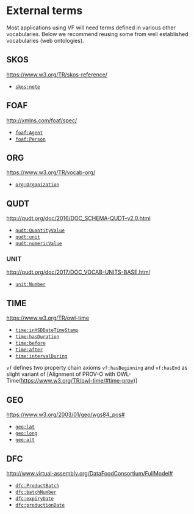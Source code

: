 # External terms

Most applications using VF will need terms defined in various other vocabularies. Below we recommend reusing some from well established vocabularies (web ontologies).

## SKOS

https://www.w3.org/TR/skos-reference/

* [`skos:note`](https://www.w3.org/TR/skos-reference/#note)

## FOAF

http://xmlns.com/foaf/spec/

* [`foaf:Agent`](http://xmlns.com/foaf/spec/#term_Agent)
* [`foaf:Person`](http://xmlns.com/foaf/spec/#term_Person)

## ORG

https://www.w3.org/TR/vocab-org/

* [`org:Organization`](https://www.w3.org/TR/vocab-org/#org:Organization)

## QUDT

http://qudt.org/doc/2016/DOC_SCHEMA-QUDT-v2.0.html

* [`qudt:QuantityValue`](http://qudt.org/doc/2016/DOC_SCHEMA-QUDT-v2.0.html#Classes)
* [`qudt:unit`](http://qudt.org/doc/2016/DOC_SCHEMA-QUDT-v2.0.html#Properties)
* [`qudt:numericValue`](http://qudt.org/doc/2016/DOC_SCHEMA-QUDT-v2.0.html#Properties)

### UNIT

http://qudt.org/doc/2017/DOC_VOCAB-UNITS-BASE.html

* [`unit:Number`](http://qudt.org/doc/2017/DOC_VOCAB-UNITS-BASE.html#Instances)

## TIME

https://www.w3.org/TR/owl-time

* [`time:inXSDDateTimeStamp`](https://www.w3.org/TR/owl-time/#time:inXSDDateTimeStamp)
* [`time:hasDuration`](https://www.w3.org/TR/owl-time/#time:hasDuration)
* [`time:before`](https://www.w3.org/TR/owl-time/#time:before)
* [`time:after`](https://www.w3.org/TR/owl-time/#time:after)
* [`time:intervalDuring`](https://www.w3.org/TR/owl-time/#time:intervalDuring)

`vf` defines two property chain axioms `vf:hasBeginning` and `vf:hasEnd` as slight variant
of [Alignment of PROV-O with OWL-Time(https://www.w3.org/TR/owl-time/#time-prov)]

## GEO

https://www.w3.org/2003/01/geo/wgs84_pos#

* [`geo:lat`](https://www.w3.org/2003/01/geo/wgs84_pos#lat)
* [`geo:long`](https://www.w3.org/2003/01/geo/wgs84_pos#long)
* [`geo:alt`](https://www.w3.org/2003/01/geo/wgs84_pos#alt)

## DFC

http://www.virtual-assembly.org/DataFoodConsortium/FullModel#

* [`dfc:ProductBatch`](http://www.virtual-assembly.org/DataFoodConsortium/FullModel#ProductBatch)
* [`dfc:batchNumber`](http://www.virtual-assembly.org/DataFoodConsortium/FullModel#batchNumber)
* [`dfc:expiryDate`](http://www.virtual-assembly.org/DataFoodConsortium/FullModel#expiryDate)
* [`dfc:productionDate`](http://www.virtual-assembly.org/DataFoodConsortium/FullModel#productionDate)
